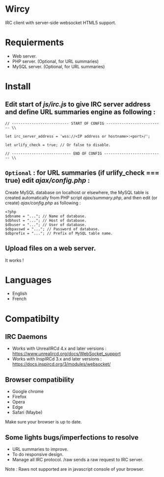 # Wircy
IRC client with server-side websocket HTML5 support.

# Requierments
- Web server.
- PHP server. (Optional, for URL summaries)
- MySQL server. (Optional, for URL summaries)

# Install

## Edit start of *js/irc.js* to give IRC server address and define URL summaries engine as following :

```
// -------------------------- START OF CONFIG -------------------------- \\

let irc_server_address = 'wss://<IP address or hostname>:<port>/';

let urlify_check = true; // Or false to disable.

// --------------------------- END OF CONFIG --------------------------- \\
```

## ```Optional``` : for URL summaries (if urlify_check === true) edit *ajax/config.php* :

Create MySQL database on localhost or elsewhere, the MySQL table is created automatically from PHP script *ajax/summary.php*, and then edit (or create) *ajax/config.php* as following :

```
<?php
$dbname = "..."; // Name of database.
$dbhost = "..."; // Host of database.
$dbuser = "..."; // User of database.
$dbpasswd = "..."; // Password of database.
$dbprefix = "..."; // Prefix of MySQL table name.
```

## Upload files on a web server.
It works !

# Languages
- English
- French

# Compatibilty

## IRC Daemons
- Works with UnrealIRCd 4.x and later versions : https://www.unrealircd.org/docs/WebSocket_support
- Works with InspIRCd 3.x and later versions : https://docs.inspircd.org/3/modules/websocket/

## Browser compatibility
- Google chrome
- Firefox
- Opera
- Edge
- Safari (Maybe)

Make sure your browser is up to date.

## Some lights bugs/imperfections to resolve
- URL summaries to improve.
- To do responsive design.
- Manage all IRC protocol. /raw sends a raw request to IRC server.

Note : Raws not supported are in javascript console of your browser.
